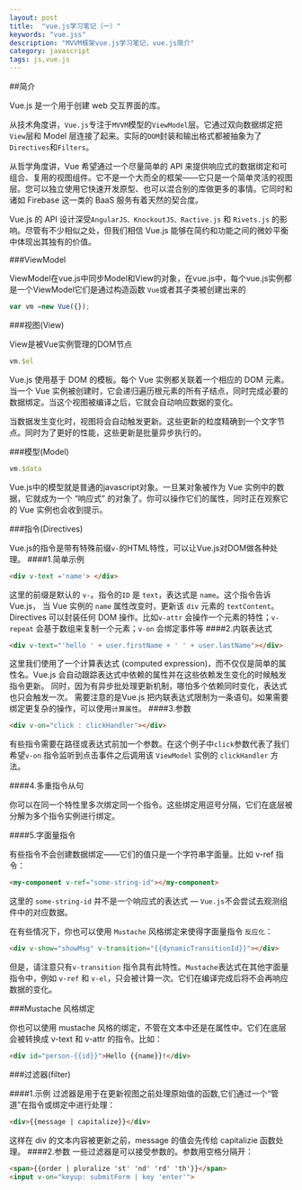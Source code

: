 ```yaml
---
layout: post
title:  "vue.js学习笔记（一）"
keywords: "vue.jss"
description: "MVVM框架vue.js学习笔记，vue.js简介"
category: javascript
tags: js,vue.js
---
```


##简介

Vue.js 是一个用于创建 web 交互界面的库。

从技术角度讲，`Vue.js`专注于`MVVM`模型的`ViewModel`层。它通过双向数据绑定把`View`层和 Model 层连接了起来。实际的`DOM`封装和输出格式都被抽象为了`Directives`和`Filters`。

从哲学角度讲，Vue 希望通过一个尽量简单的 API 来提供响应式的数据绑定和可组合、复用的视图组件。它不是一个大而全的框架——它只是一个简单灵活的视图层。您可以独立使用它快速开发原型、也可以混合别的库做更多的事情。它同时和诸如 Firebase 这一类的 BaaS 服务有着天然的契合度。

Vue.js 的 API 设计深受`AngularJS、KnockoutJS、Ractive.js` 和 `Rivets.js` 的影响。尽管有不少相似之处，但我们相信 Vue.js 能够在简约和功能之间的微妙平衡中体现出其独有的价值。

###ViewModel

ViewModel在vue.js中同步Model和View的对象，在vue.js中，每个vue.js实例都是一个ViewModel它们是通过构造函数 `Vue`或者其子类被创建出来的

```javascript
var vm =new Vue({});
```

###视图(View)

View是被Vue实例管理的DOM节点

```javascript
vm.$el
```
Vue.js 使用基于 DOM 的模板。每个 Vue 实例都关联着一个相应的 DOM 元素。当一个 Vue 实例被创建时，它会递归遍历根元素的所有子结点，同时完成必要的数据绑定。当这个视图被编译之后，它就会自动响应数据的变化。

当数据发生变化时，视图将会自动触发更新。这些更新的粒度精确到一个文字节点。同时为了更好的性能，这些更新是批量异步执行的。


###模型(Model)

```javascript
vm.$data
```
Vue.js中的模型就是普通的javascript对象。一旦某对象被作为 Vue 实例中的数据，它就成为一个 “响应式” 的对象了。你可以操作它们的属性，同时正在观察它的 Vue 实例也会收到提示。

###指令(Directives)

Vue.js的指令是带有特殊前缀`v-`的HTML特性，可以让Vue.js对DOM做各种处理。
####1.简单示例

```html
<div v-text ='name'> </div>
```
这里的前缀是默认的 `v-`。指令的`ID` 是 `text`，表达式是 `name`。这个指令告诉 Vue.js， 当 Vue 实例的 `name` 属性改变时，更新该 `div` 元素的 `textContent`。
Directives 可以封装任何 DOM 操作。比如`v-attr` 会操作一个元素的特性；`v-repeat` 会基于数组来复制一个元素；`v-on` 会绑定事件等
####2.内联表达式

```html
<div v-text="'hello ' + user.firstName + ' ' + user.lastName"></div>
```

这里我们使用了一个计算表达式 (computed expression)，而不仅仅是简单的属性名。Vue.js 会自动跟踪表达式中依赖的属性并在这些依赖发生变化的时候触发指令更新。
同时，因为有异步批处理更新机制，哪怕多个依赖同时变化，表达式也只会触发一次。
需要注意的是Vue.js 把内联表达式限制为一条语句。如果需要绑定更复杂的操作，可以使用`计算属性`。
####3.参数

```html
<div v-on="click : clickHandler"></div>
```
有些指令需要在路径或表达式前加一个参数。在这个例子中`click`参数代表了我们希望`v-on` 指令监听到点击事件之后调用该 `ViewModel` 实例的 `clickHandler` 方法。

####4.多重指令从句

你可以在同一个特性里多次绑定同一个指令。这些绑定用逗号分隔，它们在底层被分解为多个指令实例进行绑定。

<div v-on="
  click   : onClick,
  keyup   : onKeyup,
  keydown : onKeydown
">
</div>
####5.字面量指令

有些指令不会创建数据绑定——它们的值只是一个字符串字面量。比如 v-ref 指令：

```html
<my-component v-ref="some-string-id"></my-component>
```

这里的 `some-string-id` 并不是一个响应式的表达式 — `Vue.js`不会尝试去观测组件中的对应数据。

在有些情况下，你也可以使用 `Mustache` 风格绑定来使得字面量指令 `反应化`：

```html
<div v-show="showMsg" v-transition="{{dynamicTransitionId}}"></div>
```
但是，请注意只有`v-transition` 指令具有此特性。`Mustache`表达式在其他字面量指令中，例如 `v-ref` 和 `v-el`，只会被计算一次。它们在编译完成后将不会再响应数据的变化。

###Mustache 风格绑定

你也可以使用 mustache 风格的绑定，不管在文本中还是在属性中。它们在底层会被转换成 v-text 和 v-attr 的指令。比如：

```html
<div id="person-{{id}}">Hello {{name}}!</div>
```

###过滤器(filter)

####1.示例
过滤器是用于在更新视图之前处理原始值的函数,它们通过一个“管道”在指令或绑定中进行处理：

```html
<div>{{message | capitalize}}</div>

```
这样在 div 的文本内容被更新之前，message 的值会先传给 capitalizie 函数处理。
####2.参数
一些过滤器是可以接受参数的。参数用空格分隔开：

```html
<span>{{order | pluralize 'st' 'nd' 'rd' 'th'}}</span>
<input v-on="keyup: submitForm | key 'enter'">
```
